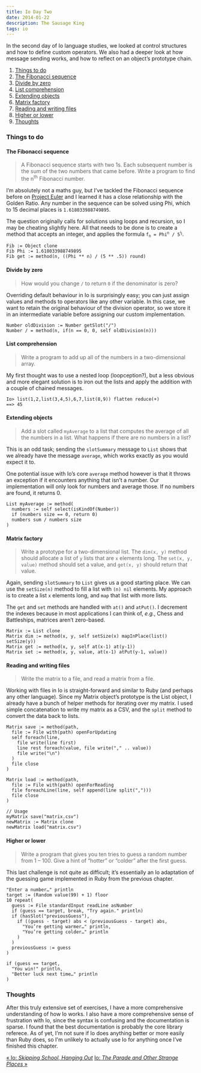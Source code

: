 ```yaml
---
title: Io Day Two
date: 2014-01-22
description: The Sausage King
tags: io
---
```


In the second day of Io language studies, we looked at control structures and
how to define custom operators. We also had a deeper look at how message
sending works, and how to reflect on an object’s prototype chain.

<div id="toc"></div>

1. [Things to do](#things-to-do)
  1. [The Fibonacci sequence](#the-fibonacci-sequence)
  2. [Divide by zero](#divide-by-zero)
  3. [List comprehension](#list-comprehension)
  4. [Extending objects](#extending-objects)
  5. [Matrix factory](#matrix-factory)
  6. [Reading and writing files](#reading-and-writing-files)
  7. [Higher or lower](#higher-or-lower)
2. [Thoughts](#thoughts)

### Things to do

#### The Fibonacci sequence

> A Fibonacci sequence starts with two 1s. Each subsequent number is the sum of
> the two numbers that came before. Write a program to find the n<sup>th</sup>
> Fibonacci number.

I’m absolutely not a maths guy, but I’ve tackled the Fibonacci sequence before
on [Project Euler](http://projecteuler.net/) and I learned it has a close
relationship with the Golden Ratio. Any number in the sequence can be solved
using Phi, which to 15 decimal places is `1.618033988749895`.

The question originally calls for solutions using loops and recursion, so I may
be cheating slightly here. All that needs to be done is to create a method that
accepts an integer, and applies the formula <code>f<sub>n</sub> =
Phi<sup>n</sup> / 5<sup>½</sup></code>.

```io
Fib := Object clone
Fib Phi := 1.618033988749895
Fib get := method(n, ((Phi ** n) / (5 ** .5)) round)
```

#### Divide by zero

> How would you change `/` to return `0` if the denominator is zero?

Overriding default behaviour in Io is surprisingly easy; you can just assign
values and methods to operators like any other variable. In this case, we want
to retain the original behaviour of the division operator, so we store it in an
intermediate variable before assigning our custom implementation.

```io
Number oldDivision := Number getSlot("/")
Number / = method(n, if(n == 0, 0, self oldDivision(n)))
```

#### List comprehension

> Write a program to add up all of the numbers in a two-dimensional array.

My first thought was to use a nested loop (loopception?), but a less obvious
and more elegant solution is to iron out the lists and apply the addition with
a couple of chained messages.

```io
Io> list(1,2,list(3,4,5),6,7,list(8,9)) flatten reduce(+)
==> 45
```

#### Extending objects

> Add a slot called `myAverage` to a list that computes the average of all the
> numbers in a list. What happens if there are no numbers in a list?

This is an odd task; sending the `slotSummary` message to `List` shows that we
already have the message `average`, which works exactly as you would expect it
to.

One potential issue with Io’s core `average` method however is that it throws
an exception if it encounters anything that isn’t a number. Our implementation
will only look for numbers and average those. If no numbers are found, it
returns 0.

```io
List myAverage := method(
  numbers := self select(isKindOf(Number))
  if (numbers size == 0, return 0)
  numbers sum / numbers size
)
```

#### Matrix factory

> Write a prototype for a two-dimensional list. The `dim(x, y)` method should
> allocate a list of `y` lists that are `x` elements long. The `set(x, y,
> value)` method should set a value, and `get(x, y)` should return that value.

Again, sending `slotSummary` to `List` gives us a good starting place. We can
use the `setSize(n)` method to fill a list with `(n) nil` elements. My approach
is to create a list `x` elements long, and `map` that list with more lists.

The `get` and `set` methods are handled with `at()` and `atPut()`. I decrement
the indexes because in most applications I can think of, *e.g.*, Chess and
Battleships, matrices aren’t zero-based.

```io
Matrix := List clone
Matrix dim := method(x, y, self setSize(x) mapInPlace(list() setSize(y))
Matrix get := method(x, y, self at(x-1) at(y-1))
Matrix set := method(x, y, value, at(x-1) atPut(y-1, value))
```

#### Reading and writing files

> Write the matrix to a file, and read a matrix from a file.

Working with files in Io is straight-forward and similar to Ruby (and perhaps
any other language). Since my Matrix object’s prototype is the List object, I
already have a bunch of helper methods for iterating over my matrix. I used
simple concatenation to write my matrix as a CSV, and the `split` method to
convert the data back to lists.

```io
Matrix save := method(path,
  file := File with(path) openForUpdating
  self foreach(line,
    file write(line first)
    line rest foreach(value, file write("," .. value))
    file write("\n")
  )
  file close
)

Matrix load := method(path,
  file := File with(path) openForReading
  file foreachLine(line, self append(line split(",")))
  file close
)

// Usage
myMatrix save("matrix.csv")
newMatrix := Matrix clone
newMatrix load("matrix.csv")
```

#### Higher or lower

> Write a program that gives you ten tries to guess a random number from 1 –
> 100. Give a hint of “hotter” or “colder” after the first guess.

This last challenge is not quite as difficult; it’s essentially an Io
adaptation of the guessing game implemented in Ruby from the previous chapter.

```io
"Enter a number…" println
target := (Random value(99) + 1) floor
10 repeat(
  guess := File standardInput readLine asNumber
  if (guess == target, break, "Try again." println)
  if (hasSlot("previousGuess"),
    if ((guess - target) abs < (previousGuess - target) abs,
      "You’re getting warmer…" println,
      "You’re getting colder…" println
    )
  )
  previousGuess := guess
)

if (guess == target,
  "You win!" println,
  "Better luck next time…" println
)
```

### Thoughts

After this truly extensive set of exercises, I have a more comprehensive
understanding of how Io works. I also have a more comprehensive sense of
frustration with Io, since the syntax is confusing and the documentation is
sparse. I found that the best documentation is probably the core library
referece. As of yet, I’m not sure if Io does anything better or more easily
than Ruby does, so I'm unlikely to actually use Io for anything once I’ve
finished this chapter.

<a class="previous-post" href="/seven-languages/io-day-one">« Io: <i>Skipping School, Hanging Out</i></a>
<a class="next-post" href="/seven-languages/io-day-three">Io: <i>The Parade and Other Strange Places</i> »</a>
